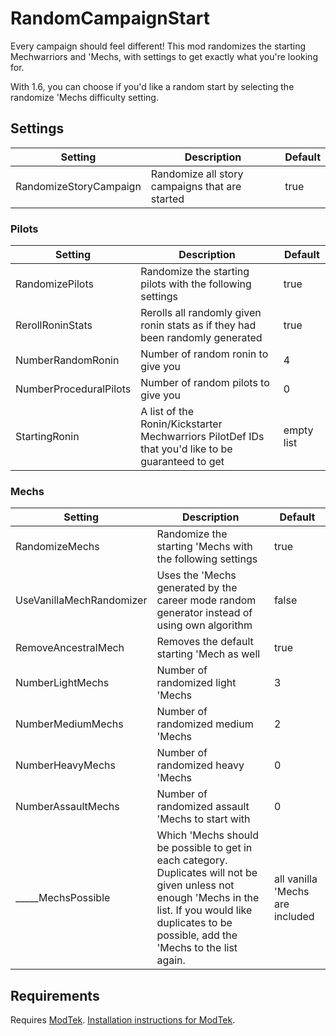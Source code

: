 # RandomCampaignStart
Every campaign should feel different! This mod randomizes the starting Mechwarriors and 'Mechs, with settings to get exactly what you're looking for.

With 1.6, you can choose if you'd like a random start by selecting the randomize 'Mechs difficulty setting.

## Settings

|Setting|Description|Default|
|----|----|----|
|RandomizeStoryCampaign|Randomize all story campaigns that are started|true|

### Pilots

|Setting|Description|Default|
|----|----|----|
|RandomizePilots|Randomize the starting pilots with the following settings|true|
|RerollRoninStats|Rerolls all randomly given ronin stats as if they had been randomly generated|true|
|NumberRandomRonin|Number of random ronin to give you|4|
|NumberProceduralPilots|Number of random pilots to give you|0|
|StartingRonin|A list of the Ronin/Kickstarter Mechwarriors PilotDef IDs that you'd like to be guaranteed to get|empty list|

### Mechs

|Setting|Description|Default|
|----|----|----|
|RandomizeMechs|Randomize the starting 'Mechs with the following settings|true|
|UseVanillaMechRandomizer|Uses the 'Mechs generated by the career mode random generator instead of using own algorithm|false|
|RemoveAncestralMech|Removes the default starting 'Mech as well|true|
|NumberLightMechs|Number of randomized light 'Mechs|3|
|NumberMediumMechs|Number of randomized medium 'Mechs|2|
|NumberHeavyMechs|Number of randomized heavy 'Mechs|0|
|NumberAssaultMechs|Number of randomized assault 'Mechs to start with|0|
|_____MechsPossible|Which 'Mechs should be possible to get in each category. Duplicates will not be given unless not enough 'Mechs in the list. If you would like duplicates to be possible, add the 'Mechs to the list again.|all vanilla 'Mechs are included|

## Requirements
Requires [ModTek](https://github.com/BattletechModders/ModTek/releases). [Installation instructions for ModTek](https://github.com/BattleTechModders/ModTek/wiki/The-Drop-Dead-Simple-Guide-to-Installing-BTML-&-ModTek-&-ModTek-mods).
